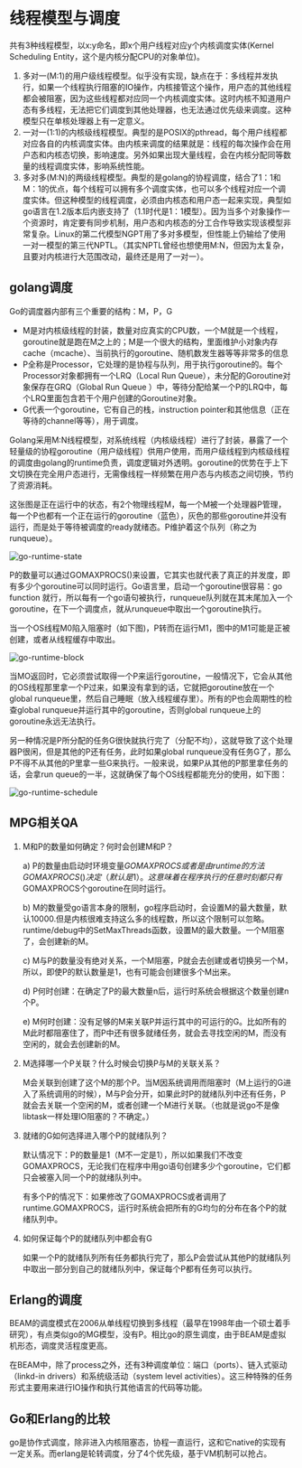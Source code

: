 # 线程模型与调度

共有3种线程模型，以x:y命名，即x个用户线程对应y个内核调度实体(Kernel Scheduling Entity，这个是内核分配CPU的对象单位)。

1. 多对一(M:1)的用户级线程模型。似乎没有实现，缺点在于：多线程并发执行，如果一个线程执行阻塞的IO操作，内核接管这个操作，用户态的其他线程都会被阻塞，因为这些线程都对应同一个内核调度实体。这时内核不知道用户态有多线程，无法把它们调度到其他处理器，也无法通过优先级来调度。这种模型只在单核处理器上有一定意义。
2. 一对一(1:1)的内核级线程模型。典型的是POSIX的pthread，每个用户线程都对应各自的内核调度实体。由内核来调度的结果就是：线程的每次操作会在用户态和内核态切换，影响速度。另外如果出现大量线程，会在内核分配同等数量的线程调度实体，影响系统性能。
3. 多对多(M:N)的两级线程模型。典型的是golang的协程调度，结合了1：1和M：1的优点，每个线程可以拥有多个调度实体，也可以多个线程对应一个调度实体。但这种模型的线程调度，必须由内核态和用户态一起来实现，典型如go语言在1.2版本后内嵌支持了（1.1时代是1：1模型）。因为当多个对象操作一个资源时，肯定要有同步机制，用户态和内核态的分工合作导致实现该模型非常复杂。Linux的第二代模型NGPT用了多对多模型，但性能上仍输给了使用一对一模型的第三代NPTL。（其实NPTL曾经也想使用M:N，但因为太复杂，且要对内核进行大范围改动，最终还是用了一对一）。

golang调度
--
Go的调度器内部有三个重要的结构：M，P，G

* M是对内核级线程的封装，数量对应真实的CPU数，一个M就是一个线程，goroutine就是跑在M之上的；M是一个很大的结构，里面维护小对象内存cache（mcache）、当前执行的goroutine、随机数发生器等等非常多的信息
* P全称是Processor，它处理的是协程与队列，用于执行goroutine的。每个Processor对象都拥有一个LRQ（Local Run Queue），未分配的Goroutine对象保存在GRQ（Global Run Queue ）中，等待分配给某一个P的LRQ中，每个LRQ里面包含若干个用户创建的Goroutine对象。
* G代表一个goroutine，它有自己的栈，instruction pointer和其他信息（正在等待的channel等等），用于调度。

Golang采用M:N线程模型，对系统线程（内核级线程）进行了封装，暴露了一个轻量级的协程goroutine（用户级线程）供用户使用，而用户级线程到内核级线程的调度由golang的runtime负责，调度逻辑对外透明。goroutine的优势在于上下文切换在完全用户态进行，无需像线程一样频繁在用户态与内核态之间切换，节约了资源消耗。

这张图是正在运行中的状态，有2个物理线程M，每一个M被一个处理器P管理，每一个P也都有一个正在运行的goroutine（蓝色），灰色的那些goroutine并没有运行，而是处于等待被调度的ready就绪态。P维护着这个队列（称之为runqueue）。

![go-runtime-state](img/gorun1.jpg)

P的数量可以通过GOMAXPROCS()来设置，它其实也就代表了真正的并发度，即有多少个goroutine可以同时运行。Go语言里，启动一个goroutine很容易：go function 就行，所以每有一个go语句被执行，runqueue队列就在其末尾加入一个goroutine，在下一个调度点，就从runqueue中取出一个goroutine执行。

当一个OS线程M0陷入阻塞时（如下图)，P转而在运行M1，图中的M1可能是正被创建，或者从线程缓存中取出。

![go-runtime-block](img/gorun2.jpg)

当MO返回时，它必须尝试取得一个P来运行goroutine，一般情况下，它会从其他的OS线程那里拿一个P过来，如果没有拿到的话，它就把goroutine放在一个global runqueue里，然后自己睡眠（放入线程缓存里）。所有的P也会周期性的检查global runqueue并运行其中的goroutine，否则global runqueue上的goroutine永远无法执行。
 
另一种情况是P所分配的任务G很快就执行完了（分配不均），这就导致了这个处理器P很闲，但是其他的P还有任务，此时如果global runqueue没有任务G了，那么P不得不从其他的P里拿一些G来执行。一般来说，如果P从其他的P那里拿任务的话，会拿run queue的一半，这就确保了每个OS线程都能充分的使用，如下图：

![go-runtime-schedule](img/gorun3.jpg)

MPG相关QA
--
1. M和P的数量如何确定？何时会创建M和P？

    a) P的数量由启动时环境变量$GOMAXPROCS或者是由runtime的方法GOMAXPROCS()决定（默认是1）。这意味着在程序执行的任意时刻都只有$GOMAXPROCS个goroutine在同时运行。

    b) M的数量受go语言本身的限制，go程序启动时，会设置M的最大数量，默认10000.但是内核很难支持这么多的线程数，所以这个限制可以忽略。
runtime/debug中的SetMaxThreads函数，设置M的最大数量。一个M阻塞了，会创建新的M。

    c) M与P的数量没有绝对关系，一个M阻塞，P就会去创建或者切换另一个M，所以，即使P的默认数量是1，也有可能会创建很多个M出来。

    d) P何时创建：在确定了P的最大数量n后，运行时系统会根据这个数量创建n个P。

    e) M何时创建：没有足够的M来关联P并运行其中的可运行的G。比如所有的M此时都阻塞住了，而P中还有很多就绪任务，就会去寻找空闲的M，而没有空闲的，就会去创建新的M。

2. M选择哪一个P关联？什么时候会切换P与M的关联关系？

    M会关联到创建了这个M的那个P。当M因系统调用而阻塞时（M上运行的G进入了系统调用的时候），M与P会分开，如果此时P的就绪队列中还有任务，P就会去关联一个空闲的M，或者创建一个M进行关联。（也就是说go不是像libtask一样处理IO阻塞的？不确定。）

3. 就绪的G如何选择进入哪个P的就绪队列？

    默认情况下：P的数量是1（M不一定是1），所以如果我们不改变GOMAXPROCS，无论我们在程序中用go语句创建多少个goroutine，它们都只会被塞入同一个P的就绪队列中。

    有多个P的情况下：如果修改了GOMAXPROCS或者调用了runtime.GOMAXPROCS，运行时系统会把所有的G均匀的分布在各个P的就绪队列中。

4. 如何保证每个P的就绪队列中都会有G

    如果一个P的就绪队列所有任务都执行完了，那么P会尝试从其他P的就绪队列中取出一部分到自己的就绪队列中，保证每个P都有任务可以执行。

Erlang的调度
--
BEAM的调度模式在2006从单线程切换到多线程（最早在1998年由一个硕士着手研究），有点类似go的MG模型，没有P。相比go的原生调度，由于BEAM是虚拟机形态，调度灵活程度更高。

在BEAM中，除了process之外，还有3种调度单位：端口（ports）、链入式驱动（linkd-in drivers）和系统级活动（system level activities）。这三种特殊的任务形式主要用来进行IO操作和执行其他语言的代码等功能。

Go和Erlang的比较
--
go是协作式调度，除非进入内核阻塞态，协程一直运行，这和它native的实现有一定关系。而erlang是轮转调度，分了4个优先级，基于VM机制可以抢占。